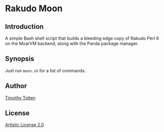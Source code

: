 # Rakudo Moon

## Introduction

A simple Bash shell script that builds a bleeding edge copy of
Rakudo Perl 6 on the MoarVM backend, along with the Panda package manager.

## Synopsis

Just run `moon.sh` for a list of commands.

## Author

[Timothy Totten](https://github.com/supernovus/)

## License

[Artistic License 2.0](http://www.perlfoundation.org/artistic_license_2_0)

